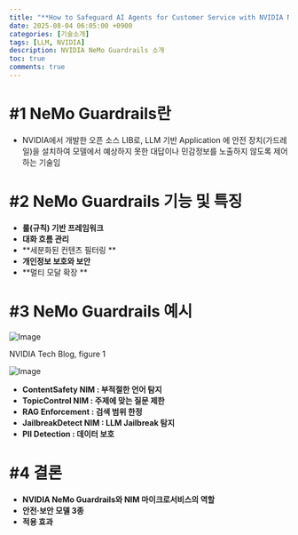 ```yaml
---
title: "**How to Safeguard AI Agents for Customer Service with NVIDIA NeMo Guardrails - 소개**"
date: 2025-08-04 06:05:00 +0900
categories: [기술소개]
tags: [LLM, NVIDIA]
description: NVIDIA NeMo Guardrails 소개
toc: true
comments: true
---
```


# #1 NeMo Guardrails란

- NVIDIA에서 개발한 오픈 소스 LIB로, LLM 기반 Application 에 안전 장치(가드레일)을 설치하여 모델에서 예상하지 못한 대답이나 민감정보를 노출하지 않도록 제어하는 기술임
# #2 NeMo Guardrails 기능 및 특징

- **룰(규칙) 기반 프레임워크**
- **대화 흐름 관리**
- **세분화된 컨텐츠 필터링 **
- **개인정보 보호와 보안**
- **멀티 모달 확장 **
# #3 NeMo Guardrails 예시

![Image](https://prod-files-secure.s3.us-west-2.amazonaws.com/e6db513d-ec54-40ff-aa74-2487b0bcfe15/b6671cd6-6d41-4c3a-a95a-a284fd8a8396/arcitecture-nvidia-nemo-guardrails-intelligent-virtual-ai-assistants-customer-service-2.png?X-Amz-Algorithm=AWS4-HMAC-SHA256&X-Amz-Content-Sha256=UNSIGNED-PAYLOAD&X-Amz-Credential=ASIAZI2LB46622RXKMCF%2F20250804%2Fus-west-2%2Fs3%2Faws4_request&X-Amz-Date=20250804T071504Z&X-Amz-Expires=3600&X-Amz-Security-Token=IQoJb3JpZ2luX2VjEAcaCXVzLXdlc3QtMiJIMEYCIQDptuJs4C9s%2BHjGsaDx9lulnRKxZG9jvlQu1TPoFN%2BGTgIhAN4KwZR3Vl7N1nwzPfmASc3WDg26tyk%2FUhoT5yjCV3JxKv8DCEAQABoMNjM3NDIzMTgzODA1IgzFNVzE9Cxkr0kkcEIq3APRzy7AY1bbvM8Atl9SV6DnzfPr%2FCu%2FyAAfCcreIblavPxQrWZRP9oF%2FF%2FXkH2fVlVCn1E0tsmfHtYfpfjstslqixANWfHfoQtV1oTHjmlXGeezinGaVXbiBnAICIdKY3So0HiV%2BMS%2BPbYgQLpaE5R%2BQDfol8sDafQJzmkizHoJjYlEfxTDpyGH%2BNYRoX9m42HkGzlMjtA84PRra2ZniyzflF9DYVuLP9L7P4%2FyVWGKqmWCRjH4QCO9sWos9DZ2K8teherwasTQGGSZUt5p4WhgDTnkvlm0DvBw2qy%2Fr96Qo24xpfxlZn0cGan6PzRNPmOQISJbCPU8WoUiS51ET0gjwiwSUYAZoOD92I3usD8iJoR8eb2%2BkQsWwn6%2B3pBt0zyk2KmJVL2YXqK96xN4U4UHrFp6nYn%2FS0SNhYGYfybkqO%2F7KyG1Nqdu3ZXo5jgdPucsduWXSJUQrWJU6O1gz8ZO%2F1Iu1l%2Fm1HCCQAB01XQVEVkQq3fY2o0M2YMPy08Z4AQ9mBgsW60eDpb2xJebvSFRteKP8Bm3pc5z%2F2aI%2FcVE%2FOYE5wXVu%2BzV1iATTEfOqNiqg7z3ByOZH6V2sFdiwYnC%2B17o3zBoRrehHkBrQyFMKbatcUXTzIjD7d8jvDCYt8HEBjqkARQy8V0ykuXkLtZU59pVkrXVLcH38iQonEOhSozfPUx6lXMN5QpvSUdkZM5VF4c4muyD66srV4C8j7vf96s0DcAtG8sju44e3ZcRKk2jHkrsrPl%2FZxAo8kMKnSA9ZPNaNUfsLJ%2BEW38gPPThS8O5WgCSlWZRYlh0SsmZgBA0sV8eBbp8fbJPoKZMw94v%2FBnc6QVn%2F0BVtEnbMqON53h2b3iflQ%2FQ&X-Amz-Signature=94a05aed2bfbeb514fbf31d486fb2ee7f2fa629a2dfb1d355b6e5285a7ace0e9&X-Amz-SignedHeaders=host&x-amz-checksum-mode=ENABLED&x-id=GetObject)

NVIDIA Tech Blog, figure 1

![Image](https://prod-files-secure.s3.us-west-2.amazonaws.com/e6db513d-ec54-40ff-aa74-2487b0bcfe15/e47fdbc0-9809-4a57-929d-89d8c3a76b01/image.png?X-Amz-Algorithm=AWS4-HMAC-SHA256&X-Amz-Content-Sha256=UNSIGNED-PAYLOAD&X-Amz-Credential=ASIAZI2LB46622RXKMCF%2F20250804%2Fus-west-2%2Fs3%2Faws4_request&X-Amz-Date=20250804T071504Z&X-Amz-Expires=3600&X-Amz-Security-Token=IQoJb3JpZ2luX2VjEAcaCXVzLXdlc3QtMiJIMEYCIQDptuJs4C9s%2BHjGsaDx9lulnRKxZG9jvlQu1TPoFN%2BGTgIhAN4KwZR3Vl7N1nwzPfmASc3WDg26tyk%2FUhoT5yjCV3JxKv8DCEAQABoMNjM3NDIzMTgzODA1IgzFNVzE9Cxkr0kkcEIq3APRzy7AY1bbvM8Atl9SV6DnzfPr%2FCu%2FyAAfCcreIblavPxQrWZRP9oF%2FF%2FXkH2fVlVCn1E0tsmfHtYfpfjstslqixANWfHfoQtV1oTHjmlXGeezinGaVXbiBnAICIdKY3So0HiV%2BMS%2BPbYgQLpaE5R%2BQDfol8sDafQJzmkizHoJjYlEfxTDpyGH%2BNYRoX9m42HkGzlMjtA84PRra2ZniyzflF9DYVuLP9L7P4%2FyVWGKqmWCRjH4QCO9sWos9DZ2K8teherwasTQGGSZUt5p4WhgDTnkvlm0DvBw2qy%2Fr96Qo24xpfxlZn0cGan6PzRNPmOQISJbCPU8WoUiS51ET0gjwiwSUYAZoOD92I3usD8iJoR8eb2%2BkQsWwn6%2B3pBt0zyk2KmJVL2YXqK96xN4U4UHrFp6nYn%2FS0SNhYGYfybkqO%2F7KyG1Nqdu3ZXo5jgdPucsduWXSJUQrWJU6O1gz8ZO%2F1Iu1l%2Fm1HCCQAB01XQVEVkQq3fY2o0M2YMPy08Z4AQ9mBgsW60eDpb2xJebvSFRteKP8Bm3pc5z%2F2aI%2FcVE%2FOYE5wXVu%2BzV1iATTEfOqNiqg7z3ByOZH6V2sFdiwYnC%2B17o3zBoRrehHkBrQyFMKbatcUXTzIjD7d8jvDCYt8HEBjqkARQy8V0ykuXkLtZU59pVkrXVLcH38iQonEOhSozfPUx6lXMN5QpvSUdkZM5VF4c4muyD66srV4C8j7vf96s0DcAtG8sju44e3ZcRKk2jHkrsrPl%2FZxAo8kMKnSA9ZPNaNUfsLJ%2BEW38gPPThS8O5WgCSlWZRYlh0SsmZgBA0sV8eBbp8fbJPoKZMw94v%2FBnc6QVn%2F0BVtEnbMqON53h2b3iflQ%2FQ&X-Amz-Signature=bd1af1c4b5d757adacd045332566e641f95865424394f4ba9689e03e6e4ee1ab&X-Amz-SignedHeaders=host&x-amz-checksum-mode=ENABLED&x-id=GetObject)

- **ContentSafety NIM : 부적절한 언어 탐지**
- **TopicControl NIM : 주제에 맞는 질문 제한**
- **RAG Enforcement : 검색 범위 한정**
- **JailbreakDetect NIM : LLM Jailbreak 탐지**
- **PII Detection : 데이터 보호**
# #4 결론

- **NVIDIA NeMo Guardrails와 NIM 마이크로서비스의 역할**
- **안전·보안 모델 3종**
- **적용 효과**

